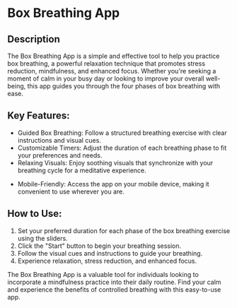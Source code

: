 # Box Breathing App

## Description

The Box Breathing App is a simple and effective tool to help you practice box breathing, a powerful relaxation technique that promotes stress reduction, mindfulness, and enhanced focus. Whether you're seeking a moment of calm in your busy day or looking to improve your overall well-being, this app guides you through the four phases of box breathing with ease.

## Key Features:

* Guided Box Breathing: Follow a structured breathing exercise with clear instructions and visual cues.
* Customizable Timers: Adjust the duration of each breathing phase to fit your preferences and needs.
* Relaxing Visuals: Enjoy soothing visuals that synchronize with your breathing cycle for a meditative experience.
<!-- * Track Your Progress: Keep a record of your breathing sessions and see how consistent practice can lead to improved relaxation.-->
* Mobile-Friendly: Access the app on your mobile device, making it convenient to use wherever you are.

## How to Use:

1. Set your preferred duration for each phase of the box breathing exercise using the sliders.
2. Click the "Start" button to begin your breathing session.
3. Follow the visual cues and instructions to guide your breathing.
4. Experience relaxation, stress reduction, and enhanced focus.

The Box Breathing App is a valuable tool for individuals looking to incorporate a mindfulness practice into their daily routine. Find your calm and experience the benefits of controlled breathing with this easy-to-use app.
